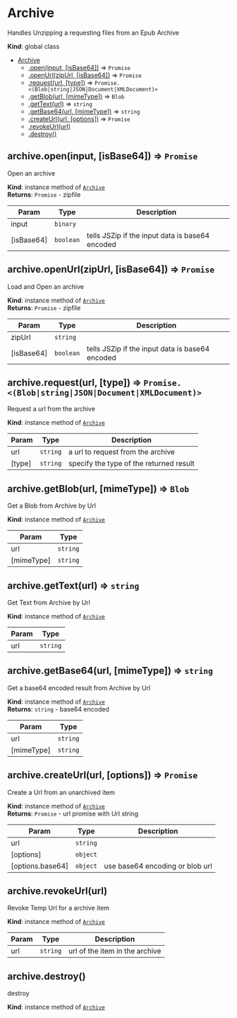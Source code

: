<a name="Archive"></a>

# Archive
Handles Unzipping a requesting files from an Epub Archive

**Kind**: global class  

* [Archive](#Archive)
    * [.open(input, [isBase64])](#Archive+open) ⇒ <code>Promise</code>
    * [.openUrl(zipUrl, [isBase64])](#Archive+openUrl) ⇒ <code>Promise</code>
    * [.request(url, [type])](#Archive+request) ⇒ <code>Promise.&lt;(Blob\|string\|JSON\|Document\|XMLDocument)&gt;</code>
    * [.getBlob(url, [mimeType])](#Archive+getBlob) ⇒ <code>Blob</code>
    * [.getText(url)](#Archive+getText) ⇒ <code>string</code>
    * [.getBase64(url, [mimeType])](#Archive+getBase64) ⇒ <code>string</code>
    * [.createUrl(url, [options])](#Archive+createUrl) ⇒ <code>Promise</code>
    * [.revokeUrl(url)](#Archive+revokeUrl)
    * [.destroy()](#Archive+destroy)

<a name="Archive+open"></a>

## archive.open(input, [isBase64]) ⇒ <code>Promise</code>
Open an archive

**Kind**: instance method of [<code>Archive</code>](#Archive)  
**Returns**: <code>Promise</code> - zipfile  

| Param | Type | Description |
| --- | --- | --- |
| input | <code>binary</code> |  |
| [isBase64] | <code>boolean</code> | tells JSZip if the input data is base64 encoded |

<a name="Archive+openUrl"></a>

## archive.openUrl(zipUrl, [isBase64]) ⇒ <code>Promise</code>
Load and Open an archive

**Kind**: instance method of [<code>Archive</code>](#Archive)  
**Returns**: <code>Promise</code> - zipfile  

| Param | Type | Description |
| --- | --- | --- |
| zipUrl | <code>string</code> |  |
| [isBase64] | <code>boolean</code> | tells JSZip if the input data is base64 encoded |

<a name="Archive+request"></a>

## archive.request(url, [type]) ⇒ <code>Promise.&lt;(Blob\|string\|JSON\|Document\|XMLDocument)&gt;</code>
Request a url from the archive

**Kind**: instance method of [<code>Archive</code>](#Archive)  

| Param | Type | Description |
| --- | --- | --- |
| url | <code>string</code> | a url to request from the archive |
| [type] | <code>string</code> | specify the type of the returned result |

<a name="Archive+getBlob"></a>

## archive.getBlob(url, [mimeType]) ⇒ <code>Blob</code>
Get a Blob from Archive by Url

**Kind**: instance method of [<code>Archive</code>](#Archive)  

| Param | Type |
| --- | --- |
| url | <code>string</code> | 
| [mimeType] | <code>string</code> | 

<a name="Archive+getText"></a>

## archive.getText(url) ⇒ <code>string</code>
Get Text from Archive by Url

**Kind**: instance method of [<code>Archive</code>](#Archive)  

| Param | Type |
| --- | --- |
| url | <code>string</code> | 

<a name="Archive+getBase64"></a>

## archive.getBase64(url, [mimeType]) ⇒ <code>string</code>
Get a base64 encoded result from Archive by Url

**Kind**: instance method of [<code>Archive</code>](#Archive)  
**Returns**: <code>string</code> - base64 encoded  

| Param | Type |
| --- | --- |
| url | <code>string</code> | 
| [mimeType] | <code>string</code> | 

<a name="Archive+createUrl"></a>

## archive.createUrl(url, [options]) ⇒ <code>Promise</code>
Create a Url from an unarchived item

**Kind**: instance method of [<code>Archive</code>](#Archive)  
**Returns**: <code>Promise</code> - url promise with Url string  

| Param | Type | Description |
| --- | --- | --- |
| url | <code>string</code> |  |
| [options] | <code>object</code> |  |
| [options.base64] | <code>object</code> | use base64 encoding or blob url |

<a name="Archive+revokeUrl"></a>

## archive.revokeUrl(url)
Revoke Temp Url for a archive item

**Kind**: instance method of [<code>Archive</code>](#Archive)  

| Param | Type | Description |
| --- | --- | --- |
| url | <code>string</code> | url of the item in the archive |

<a name="Archive+destroy"></a>

## archive.destroy()
destroy

**Kind**: instance method of [<code>Archive</code>](#Archive)  
